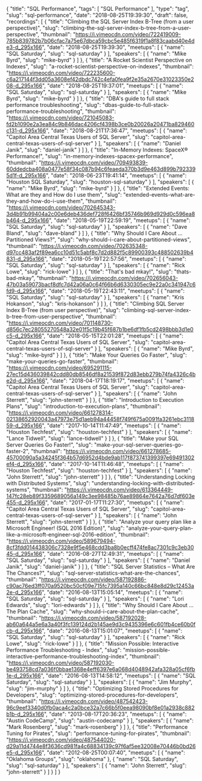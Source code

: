 {
  "title": "SQL Performance",
  "tags": [
    "SQL Performance"
  ],
  "type": "tag",
  "slug": "sql-performance",
  "date": "2018-08-25T19:39:30",
  "draft": false,
  "recordings": [
    {
      "title": "Climbing the SQL Server Index B-Tree (from a user perspective)",
      "slug": "climbing-the-sql-server-index-b-tree-from-a-user-perspective",
      "thumbnail": "https://i.vimeocdn.com/video/722419009-785b839782b7b06cfac7a75e67dbca59cbc5e485f6319f1a8f83caabd40e4de3-d_295x166",
      "date": "2018-08-25T19:39:30",
      "meetups": [
        {
          "name": "SQL Saturday",
          "slug": "sql-saturday"
        }
      ],
      "speakers": [
        {
          "name": "Mike Byrd",
          "slug": "mike-byrd"
        }
      ]
    },
    {
      "title": "A Rocket Scientist Perspective on Indexes",
      "slug": "a-rocket-scientist-perspective-on-indexes",
      "thumbnail": "https://i.vimeocdn.com/video/722235600-c6a217144f3dd05a3608ef42dbdc742c4efa0fea9f2e35a2670e31023350e208-d_295x166",
      "date": "2018-08-25T19:37:01",
      "meetups": [
        {
          "name": "SQL Saturday",
          "slug": "sql-saturday"
        }
      ],
      "speakers": [
        {
          "name": "Mike Byrd",
          "slug": "mike-byrd"
        }
      ]
    },
    {
      "title": "DBA's guide to full stack performance troubleshooting",
      "slug": "dbas-guide-to-full-stack-performance-troubleshooting",
      "thumbnail": "https://i.vimeocdn.com/video/721045083-fd2b1090e2a3ea84c9b846dac4206cf4398b3ce0b20026a20471ba829460c131-d_295x166",
      "date": "2018-08-21T17:36:47",
      "meetups": [
        {
          "name": "Capitol Area Central Texas Users of SQL Server",
          "slug": "capitol-area-central-texas-users-of-sql-server"
        }
      ],
      "speakers": [
        {
          "name": "Daniel Janik",
          "slug": "daniel-janik"
        }
      ]
    },
    {
      "title": "In-Memory Indexes: SpaceX® Performance!",
      "slug": "in-memory-indexes-spacex-performance",
      "thumbnail": "https://i.vimeocdn.com/video/709493839-60ddedcba408a0477e58f34c087b94c6feaeda370b3d9e463d899b7923395d1f-d_295x166",
      "date": "2018-06-23T19:41:14",
      "meetups": [
        {
          "name": "Houston SQL Saturday",
          "slug": "houston-sql-saturday"
        }
      ],
      "speakers": [
        {
          "name": "Mike Byrd",
          "slug": "mike-byrd"
        }
      ]
    },
    {
      "title": "Extended Events: What are they and How do I use them",
      "slug": "extended-events-what-are-they-and-how-do-i-use-them",
      "thumbnail": "https://i.vimeocdn.com/video/702645343-3d4b91b99404a2c00e6deb436def728f6426bf35746b969d929d0c596ea8b464-d_295x166",
      "date": "2018-05-19T22:59:19",
      "meetups": [
        {
          "name": "SQL Saturday",
          "slug": "sql-saturday"
        }
      ],
      "speakers": [
        {
          "name": "Dave Bland",
          "slug": "dave-bland"
        }
      ]
    },
    {
      "title": "Why Should I Care About ... Partitioned Views?",
      "slug": "why-should-i-care-about-partitioned-views",
      "thumbnail": "https://i.vimeocdn.com/video/702635348-d97cc483af2f89ea6cc10d51c5abf8c7d2d882f5c89900393c488502639b4831-d_295x166",
      "date": "2018-05-19T22:57:56",
      "meetups": [
        {
          "name": "SQL Saturday",
          "slug": "sql-saturday"
        }
      ],
      "speakers": [
        {
          "name": "Rick Lowe",
          "slug": "rick-lowe"
        }
      ]
    },
    {
      "title": "That's bad mkay!",
      "slug": "thats-bad-mkay",
      "thumbnail": "https://i.vimeocdn.com/video/702656043-47b03a59073bacf8dfc7d42a06a0c64f66b6d6330305ec9e22a0c341947c6fd9-d_295x166",
      "date": "2018-05-19T22:43:11",
      "meetups": [
        {
          "name": "SQL Saturday",
          "slug": "sql-saturday"
        }
      ],
      "speakers": [
        {
          "name": "Kris Hokanson",
          "slug": "kris-hokanson"
        }
      ]
    },
    {
      "title": "Climbing SQL Server Index B-Tree (from user perspective)",
      "slug": "climbing-sql-server-index-b-tree-from-user-perspective",
      "thumbnail": "https://i.vimeocdn.com/video/701148730-d856c7ec28055270548a32e01f5c19b45f687b1be6df1fb5cd2498bbb3d1e0c5-d_295x166",
      "date": "2018-05-15T22:01:28",
      "meetups": [
        {
          "name": "Capitol Area Central Texas Users of SQL Server",
          "slug": "capitol-area-central-texas-users-of-sql-server"
        }
      ],
      "speakers": [
        {
          "name": "Mike Byrd",
          "slug": "mike-byrd"
        }
      ]
    },
    {
      "title": "Make Your Queries Go Faster",
      "slug": "make-your-queries-go-faster",
      "thumbnail": "https://i.vimeocdn.com/video/695291115-27ec15d436039842cdd80db8546df8a21539f872d83ebb279b74fa4326c4be2d-d_295x166",
      "date": "2018-04-17T18:19:17",
      "meetups": [
        {
          "name": "Capitol Area Central Texas Users of SQL Server",
          "slug": "capitol-area-central-texas-users-of-sql-server"
        }
      ],
      "speakers": [
        {
          "name": "John Sterrett",
          "slug": "john-sterrett"
        }
      ]
    },
    {
      "title": "Introduction to Execution Plans",
      "slug": "introduction-to-execution-plans",
      "thumbnail": "https://i.vimeocdn.com/video/661278314-02138652920043a47973e75d1aeb94a44458f749f675a0091fa3261ebc311859-d_295x166",
      "date": "2017-10-14T11:47:49",
      "meetups": [
        {
          "name": "Houston Techfest",
          "slug": "houston-techfest"
        }
      ],
      "speakers": [
        {
          "name": "Lance Tidwell",
          "slug": "lance-tidwell"
        }
      ]
    },
    {
      "title": "Make your SQL Server Queries Go Faster!",
      "slug": "make-your-sql-server-queries-go-faster-2",
      "thumbnail": "https://i.vimeocdn.com/video/661278685-45700090a5a34245f364b57d6952d4bde9ab117f873741399397e69491302ef4-d_295x166",
      "date": "2017-10-14T11:46:48",
      "meetups": [
        {
          "name": "Houston Techfest",
          "slug": "houston-techfest"
        }
      ],
      "speakers": [
        {
          "name": "John Sterrett",
          "slug": "john-sterrett"
        }
      ]
    },
    {
      "title": "Understanding Locking with Distributed Systems",
      "slug": "understanding-locking-with-distributed-systems",
      "thumbnail": "https://i.vimeocdn.com/video/613364449-147fc28eb89f3359689056a149c3ee98485b76ae89864e7642a76d7df603e455-d_295x166",
      "date": "2017-01-17T11:27:30",
      "meetups": [
        {
          "name": "Capitol Area Central Texas Users of SQL Server",
          "slug": "capitol-area-central-texas-users-of-sql-server"
        }
      ],
      "speakers": [
        {
          "name": "John Sterrett",
          "slug": "john-sterrett"
        }
      ]
    },
    {
      "title": "Analyze your query plan like a Microsoft Engineer! (SQL 2016 Edition)",
      "slug": "analyze-your-query-plan-like-a-microsoft-engineer-sql-2016-edition",
      "thumbnail": "https://i.vimeocdn.com/video/589679494-8cf3fdd014438306c7328e9f5e468cdd3ba8b0ecff474fe8ac7301c9c3eb3045-d_295x166",
      "date": "2016-08-27T12:49:31",
      "meetups": [
        {
          "name": "SQL Saturday",
          "slug": "sql-saturday"
        }
      ],
      "speakers": [
        {
          "name": "Daniel Janik",
          "slug": "daniel-janik"
        }
      ]
    },
    {
      "title": "SQL Server Statistics – What Are The Chances?",
      "slug": "sql-server-statistics-what-are-the-chances",
      "thumbnail": "https://i.vimeocdn.com/video/587192886-c90ac76ed3ff070a9520bc50cf09e715fc7395a140c66bc848e8d29c12453a2e-d_295x166",
      "date": "2016-08-13T15:05:14",
      "meetups": [
        {
          "name": "SQL Saturday",
          "slug": "sql-saturday"
        }
      ],
      "speakers": [
        {
          "name": "Lori Edwards",
          "slug": "lori-edwards"
        }
      ]
    },
    {
      "title": "Why Should I Care About … The Plan Cache",
      "slug": "why-should-i-care-about-the-plan-cache",
      "thumbnail": "https://i.vimeocdn.com/video/587192028-ab60a644a5e6a3a40f3fc139124d2b145ae9d3c9435396e6c601fb4ce60b0fcb-d_295x166",
      "date": "2016-08-13T15:01:07",
      "meetups": [
        {
          "name": "SQL Saturday",
          "slug": "sql-saturday"
        }
      ],
      "speakers": [
        {
          "name": "Rick Lowe",
          "slug": "rick-lowe"
        }
      ]
    },
    {
      "title": "Mission Possible: Interactive Performance Troubleshooting - Index",
      "slug": "mission-possible-interactive-performance-troubleshooting-index",
      "thumbnail": "https://i.vimeocdn.com/video/587192030-be493758cd7a036f0bbae1368e4eff6397e6a068d4048942afa328a05cf6fb1e-d_295x166",
      "date": "2016-08-13T14:58:12",
      "meetups": [
        {
          "name": "SQL Saturday",
          "slug": "sql-saturday"
        }
      ],
      "speakers": [
        {
          "name": "Jim Murphy",
          "slug": "jim-murphy"
        }
      ]
    },
    {
      "title": "Optimizing Stored Procedures for Developers",
      "slug": "optimizing-stored-procedures-for-developers",
      "thumbnail": "https://i.vimeocdn.com/video/487542423-96c9eef3340d0fb0aca4c2a0bce32a7c66b5f0eea98090bf8e01a2938c882b1b-d_295x166",
      "date": "2013-08-17T20:36:23",
      "meetups": [
        {
          "name": "Austin CodeCamp",
          "slug": "austin-codecamp"
        }
      ],
      "speakers": [
        {
          "name": "Mark Rosenberg",
          "slug": "mark-rosenberg"
        }
      ]
    },
    {
      "title": "Performance Tuning for Pirates",
      "slug": "performance-tuning-for-pirates",
      "thumbnail": "https://i.vimeocdn.com/video/487544020-d29a11d4744e8f3636cd981fa4c68834139c97f6af5ee32008e70446b0bd26e5-d_295x166",
      "date": "2012-08-25T00:07:40",
      "meetups": [
        {
          "name": "Oklahoma Groups",
          "slug": "oklahoma"
        },
        {
          "name": "SQL Saturday",
          "slug": "sql-saturday"
        }
      ],
      "speakers": [
        {
          "name": "John Sterrett",
          "slug": "john-sterrett"
        }
      ]
    }
  ]
}